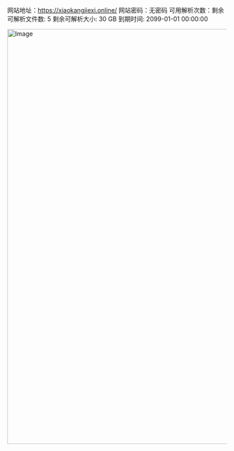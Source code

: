 网站地址：https://xiaokangjiexi.online/
网站密码：无密码
可用解析次数：剩余可解析文件数: 5
剩余可解析大小: 30 GB
到期时间: 2099-01-01 00:00:00

<img width="1974" height="954" alt="Image" src="https://github.com/user-attachments/assets/d20b7fc9-dc05-4202-9055-c36971823ed9" />